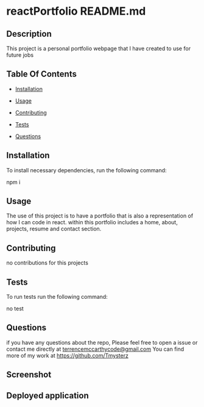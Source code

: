 
  # reactPortfolio README.md

  ## Description

  This project is a personal portfolio webpage that I have created to use for future jobs

  ## Table Of Contents 

  * [Installation](#Installation)

  * [Usage](#usage)

  * [Contributing](#contributing)

  * [Tests](#tests)

  * [Questions](#questions)

  ## Installation

  To install necessary dependencies, run the following command:

  npm i

  ## Usage

  The use of this project is to have a portfolio that is also a representation of how I can code in react. within this portfolio includes a home, about, projects, resume and contact section.

  ## Contributing 

  no contributions for this projects

  ## Tests

  To run tests run the following command:

  no test

  ## Questions

  if you have any questions about the repo, Please feel free to open a issue or contact me directly at terrencemccarthycode@gmail.com
  You can find more of my work at https://github.com/Tmysterz

  ## Screenshot 

  

  ## Deployed application


